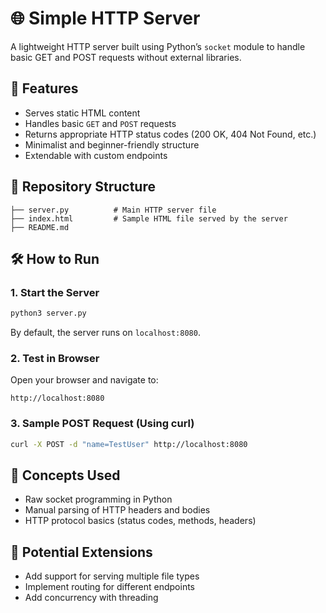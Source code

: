 # 🌐 Simple HTTP Server

A lightweight HTTP server built using Python’s `socket` module to handle basic GET and POST requests without external libraries.

## 🚀 Features

- Serves static HTML content
- Handles basic `GET` and `POST` requests
- Returns appropriate HTTP status codes (200 OK, 404 Not Found, etc.)
- Minimalist and beginner-friendly structure
- Extendable with custom endpoints

## 📂 Repository Structure

```
├── server.py          # Main HTTP server file
├── index.html         # Sample HTML file served by the server
├── README.md
```

## 🛠 How to Run

### 1. Start the Server
```bash
python3 server.py
```

By default, the server runs on `localhost:8080`.

### 2. Test in Browser
Open your browser and navigate to:

```
http://localhost:8080
```

### 3. Sample POST Request (Using curl)
```bash
curl -X POST -d "name=TestUser" http://localhost:8080
```

## 🧠 Concepts Used

- Raw socket programming in Python
- Manual parsing of HTTP headers and bodies
- HTTP protocol basics (status codes, methods, headers)

## 🧱 Potential Extensions

- Add support for serving multiple file types
- Implement routing for different endpoints
- Add concurrency with threading
